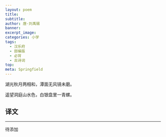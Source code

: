 ```yaml
---
layout: poem
title: 
subtitle: 
author: 唐·刘禹锡
banner: 
excerpt_image: 
categories: 小学
tags:
  - 汉乐府
  - 部编版
  - 必背
  - 古诗词
top: 
meta: Springfield
---
```


湖光秋月两相和，潭面无风镜未磨。

遥望洞庭山水色，白银盘里一青螺。


## 译文

---

待添加